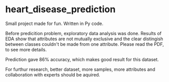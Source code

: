 # heart_disease_prediction

Small project made for fun.
Written in Py code.

Before predicition problem, exploratory data analysis was done.
Results of EDA show that attributes are not mutually exclusive and the clear distingish between classes couldn't be made from one attribute.
Please read the PDF, to see more details.

Prediction gave 86% accuracy, which makes good result for this dataset.

For furthur research, better dataset, more samples, more attributes and collaboration with experts should be aquired. 
